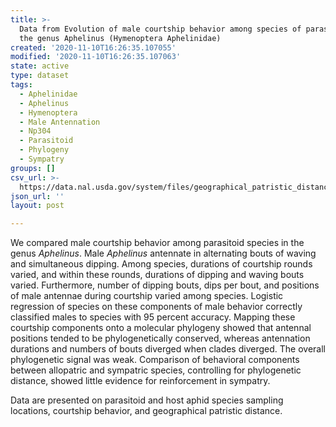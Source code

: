 ```yaml
---
title: >-
  Data from Evolution of male courtship behavior among species of parasitoids in
  the genus Aphelinus (Hymenoptera Aphelinidae)
created: '2020-11-10T16:26:35.107055'
modified: '2020-11-10T16:26:35.107063'
state: active
type: dataset
tags:
  - Aphelinidae
  - Aphelinus
  - Hymenoptera
  - Male Antennation
  - Np304
  - Parasitoid
  - Phylogeny
  - Sympatry
groups: []
csv_url: >-
  https://data.nal.usda.gov/system/files/geographical_patristic_distance_data.csv
json_url: ''
layout: post

---
```

<p>We compared male courtship behavior among parasitoid species in the genus <em>Aphelinus</em>. Male <em>Aphelinus</em> antennate in alternating bouts of waving and simultaneous dipping. Among species, durations of courtship rounds varied, and within these rounds, durations of dipping and waving bouts varied. Furthermore, number of dipping bouts, dips per bout, and positions of male antennae during courtship varied among species. Logistic regression of species on these components of male behavior correctly classified males to species with 95 percent accuracy. Mapping these courtship components onto a molecular phylogeny showed that antennal positions tended to be phylogenetically conserved, whereas antennation durations and numbers of bouts diverged when clades diverged. The overall phylogenetic signal was weak. Comparison of behavioral components between allopatric and sympatric species, controlling for phylogenetic distance, showed little evidence for reinforcement in sympatry.</p>
<p>Data are presented on parasitoid and host aphid species sampling locations, courtship behavior, and geographical patristic distance.</p>

